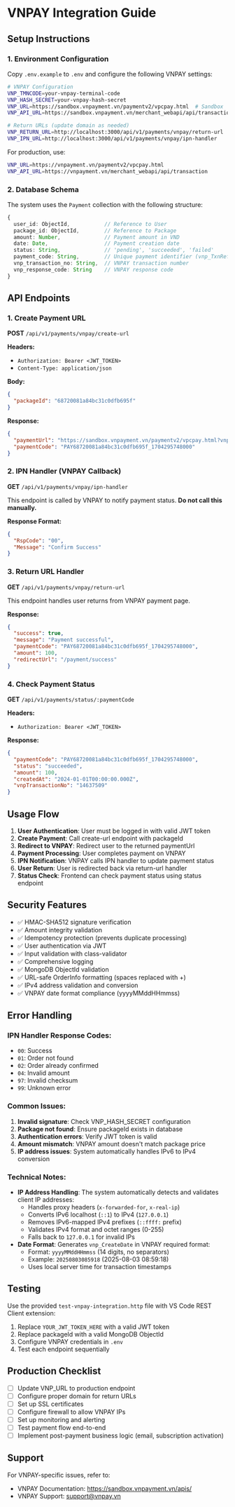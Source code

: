 # VNPAY Integration Guide

## Setup Instructions

### 1. Environment Configuration

Copy `.env.example` to `.env` and configure the following VNPAY settings:

```bash
# VNPAY Configuration
VNP_TMNCODE=your-vnpay-terminal-code
VNP_HASH_SECRET=your-vnpay-hash-secret
VNP_URL=https://sandbox.vnpayment.vn/paymentv2/vpcpay.html  # Sandbox
VNP_API_URL=https://sandbox.vnpayment.vn/merchant_webapi/api/transaction

# Return URLs (update domain as needed)
VNP_RETURN_URL=http://localhost:3000/api/v1/payments/vnpay/return-url
VNP_IPN_URL=http://localhost:3000/api/v1/payments/vnpay/ipn-handler
```

For production, use:
```bash
VNP_URL=https://vnpayment.vn/paymentv2/vpcpay.html
VNP_API_URL=https://vnpayment.vn/merchant_webapi/api/transaction
```

### 2. Database Schema

The system uses the `Payment` collection with the following structure:

```typescript
{
  user_id: ObjectId,           // Reference to User
  package_id: ObjectId,        // Reference to Package
  amount: Number,              // Payment amount in VND
  date: Date,                  // Payment creation date
  status: String,              // 'pending', 'succeeded', 'failed'
  payment_code: String,        // Unique payment identifier (vnp_TxnRef)
  vnp_transaction_no: String,  // VNPAY transaction number
  vnp_response_code: String    // VNPAY response code
}
```

## API Endpoints

### 1. Create Payment URL

**POST** `/api/v1/payments/vnpay/create-url`

**Headers:**
- `Authorization: Bearer <JWT_TOKEN>`
- `Content-Type: application/json`

**Body:**
```json
{
  "packageId": "68720081a84bc31c0dfb695f"
}
```

**Response:**
```json
{
  "paymentUrl": "https://sandbox.vnpayment.vn/paymentv2/vpcpay.html?vnp_TxnRef=PAY123...",
  "paymentCode": "PAY68720081a84bc31c0dfb695f_1704295748000"
}
```

### 2. IPN Handler (VNPAY Callback)

**GET** `/api/v1/payments/vnpay/ipn-handler`

This endpoint is called by VNPAY to notify payment status. **Do not call this manually.**

**Response Format:**
```json
{
  "RspCode": "00",
  "Message": "Confirm Success"
}
```

### 3. Return URL Handler

**GET** `/api/v1/payments/vnpay/return-url`

This endpoint handles user returns from VNPAY payment page.

**Response:**
```json
{
  "success": true,
  "message": "Payment successful",
  "paymentCode": "PAY68720081a84bc31c0dfb695f_1704295748000",
  "amount": 100,
  "redirectUrl": "/payment/success"
}
```

### 4. Check Payment Status

**GET** `/api/v1/payments/status/:paymentCode`

**Headers:**
- `Authorization: Bearer <JWT_TOKEN>`

**Response:**
```json
{
  "paymentCode": "PAY68720081a84bc31c0dfb695f_1704295748000",
  "status": "succeeded",
  "amount": 100,
  "createdAt": "2024-01-01T00:00:00.000Z",
  "vnpTransactionNo": "14637509"
}
```

## Usage Flow

1. **User Authentication**: User must be logged in with valid JWT token
2. **Create Payment**: Call create-url endpoint with packageId
3. **Redirect to VNPAY**: Redirect user to the returned paymentUrl
4. **Payment Processing**: User completes payment on VNPAY
5. **IPN Notification**: VNPAY calls IPN handler to update payment status
6. **User Return**: User is redirected back via return-url handler
7. **Status Check**: Frontend can check payment status using status endpoint

## Security Features

- ✅ HMAC-SHA512 signature verification
- ✅ Amount integrity validation
- ✅ Idempotency protection (prevents duplicate processing)
- ✅ User authentication via JWT
- ✅ Input validation with class-validator
- ✅ Comprehensive logging
- ✅ MongoDB ObjectId validation
- ✅ URL-safe OrderInfo formatting (spaces replaced with +)
- ✅ IPv4 address validation and conversion
- ✅ VNPAY date format compliance (yyyyMMddHHmmss)

## Error Handling

### IPN Handler Response Codes:
- `00`: Success
- `01`: Order not found
- `02`: Order already confirmed
- `04`: Invalid amount
- `97`: Invalid checksum
- `99`: Unknown error

### Common Issues:
1. **Invalid signature**: Check VNP_HASH_SECRET configuration
2. **Package not found**: Ensure packageId exists in database
3. **Authentication errors**: Verify JWT token is valid
4. **Amount mismatch**: VNPAY amount doesn't match package price
5. **IP address issues**: System automatically handles IPv6 to IPv4 conversion

### Technical Notes:
- **IP Address Handling**: The system automatically detects and validates client IP addresses:
  - Handles proxy headers (`x-forwarded-for`, `x-real-ip`)
  - Converts IPv6 localhost (`::1`) to IPv4 (`127.0.0.1`)
  - Removes IPv6-mapped IPv4 prefixes (`::ffff:` prefix)
  - Validates IPv4 format and octet ranges (0-255)
  - Falls back to `127.0.0.1` for invalid IPs
- **Date Format**: Generates `vnp_CreateDate` in VNPAY required format:
  - Format: `yyyyMMddHHmmss` (14 digits, no separators)
  - Example: `20250803085918` (2025-08-03 08:59:18)
  - Uses local server time for transaction timestamps

## Testing

Use the provided `test-vnpay-integration.http` file with VS Code REST Client extension:

1. Replace `YOUR_JWT_TOKEN_HERE` with a valid JWT token
2. Replace packageId with a valid MongoDB ObjectId
3. Configure VNPAY credentials in `.env`
4. Test each endpoint sequentially

## Production Checklist

- [ ] Update VNP_URL to production endpoint
- [ ] Configure proper domain for return URLs
- [ ] Set up SSL certificates
- [ ] Configure firewall to allow VNPAY IPs
- [ ] Set up monitoring and alerting
- [ ] Test payment flow end-to-end
- [ ] Implement post-payment business logic (email, subscription activation)

## Support

For VNPAY-specific issues, refer to:
- VNPAY Documentation: https://sandbox.vnpayment.vn/apis/
- VNPAY Support: support@vnpay.vn
